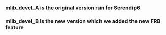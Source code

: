 ### mlib_devel_A is the original version run for Serendip6
### mlib_devel_B is the new version which we added the new FRB feature
